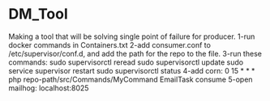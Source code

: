 # DM_Tool
Making a tool that will be solving single point of failure for producer.
1-run docker commands in Containers.txt
2-add consumer.conf to /etc/supervisor/conf.d, and add the path for the repo to the file.
3-run these commands:
  sudo supervisorctl reread
  sudo supervisorctl update
  sudo service supervisor restart
  sudo supervisorctl status
4-add corn: 0 15 * * * php repo-path/src/Commands/MyCommand EmailTask consume
5-open mailhog: localhost:8025
